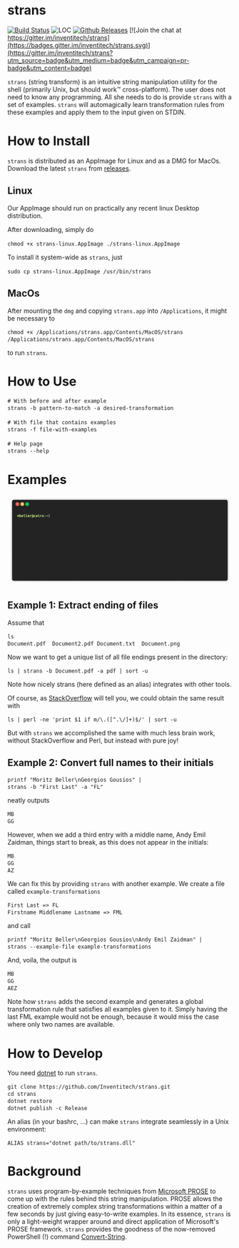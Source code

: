 strans
======

[![Build Status](https://travis-ci.com/Inventitech/strans.svg?token=1pPnTvKwseJq7cTLeeFE&branch=master)](https://travis-ci.com/Inventitech/strans)
![LOC](https://tokei.rs/b1/github/inventitech/strans)
[![Github Releases](https://img.shields.io/github/downloads/inventitech/strans/total.svg)](https://github.com/Inventitech/strans/releases)
[![Join the chat at https://gitter.im/inventitech/strans](https://badges.gitter.im/inventitech/strans.svg)](https://gitter.im/inventitech/strans?utm_source=badge&utm_medium=badge&utm_campaign=pr-badge&utm_content=badge)


`strans` (string transform) is an intuitive string manipulation
utility for the shell (primarily Unix, but should work™
cross-platform). The user does not need to know any programming. All
she needs to do is provide `strans` with a set of examples. `strans`
will automagically learn transformation rules from these examples and
apply them to the input given on STDIN.

How to Install
==============

`strans` is distributed as an AppImage for Linux and as a DMG for MacOs.
Download the latest `strans` from
[releases](https://github.com/Inventitech/strans/releases).

## Linux
Our AppImage should run on practically any recent linux Desktop distribution.

After downloading, simply do

`
chmod +x strans-linux.AppImage
./strans-linux.AppImage
`

To install it system-wide as `strans`, just

`sudo cp strans-linux.AppImage /usr/bin/strans`

## MacOs
After mounting the `dmg` and copying `strans.app` into `/Applications`, it might be necessary to

```
chmod +x /Applications/strans.app/Contents/MacOS/strans
/Applications/strans.app/Contents/MacOS/strans
```
to run `strans`.
 

How to Use
==========
```
# With before and after example
strans -b pattern-to-match -a desired-transformation

# With file that contains examples
strans -f file-with-examples

# Help page
strans --help
```

Examples
========
![Strans in action](strans.gif "Strans in action")

## Example 1: Extract ending of files

Assume that

```
ls
Document.pdf  Document2.pdf Document.txt  Document.png
```

Now we want to get a unique list of all file endings present in the directory:

```
ls | strans -b Document.pdf -a pdf | sort -u
```

Note how nicely strans (here defined as an alias) integrates with other tools.

Of course, as
[StackOverflow](https://stackoverflow.com/questions/1842254/how-can-i-find-all-of-the-distinct-file-extensions-in-a-folder-hierarchy)
will tell you, we could obtain the same result with

```
ls | perl -ne 'print $1 if m/\.([^.\/]+)$/' | sort -u 
```

But with `strans` we accomplished the same with much less brain work,
without StackOverflow and Perl, but instead with pure joy!

## Example 2: Convert full names to their initials

```
printf "Moritz Beller\nGeorgios Gousios" |
strans -b "First Last" -a "FL"
```

neatly outputs

```
MB
GG
```

However, when we add a third entry with a middle name, Andy Emil
Zaidman, things start to break, as this does not appear in the
initials:

```
MB
GG
AZ
```

We can fix this by providing `strans` with another example. We create
a file called `example-transformations`

```
First Last => FL
Firstname Middlename Lastname => FML
```

and call

```
printf "Moritz Beller\nGeorgios Gousios\nAndy Emil Zaidman" |
strans --example-file example-transformations
```

And, voila, the output is

```
MB
GG
AEZ
```

Note how `strans` adds the second example and generates a global
transformation rule that satisfies all examples given to it. Simply
having the last FML example would not be enough, because it would miss
the case where only two names are available.

How to Develop
==============

You need [dotnet](https://dotnet.microsoft.com/) to run `strans`.

```
git clone https://github.com/Inventitech/strans.git
cd strans
dotnet restore
dotnet publish -c Release
```

An alias (in your bashrc, ...) can make `strans` integrate seamlessly in
a Unix environment:

```
ALIAS strans="dotnet path/to/strans.dll"
```


Background
==========

`strans` uses program-by-example techniques from [Microsoft
PROSE](https://microsoft.github.io/prose/) to come up with the rules
behind this string manipulation. PROSE allows the creation of
extremely complex string transformations within a matter of a few
seconds by just giving easy-to-write examples. In its essence,
`strans` is only a light-weight wrapper around and direct application
of Microsoft's PROSE framework. `strans` provides the goodness of the
now-removed PowerShell (!) command
[Convert-String](https://docs.microsoft.com/en-us/powershell/module/Microsoft.PowerShell.Utility/Convert-String?view=powershell-5.1).
